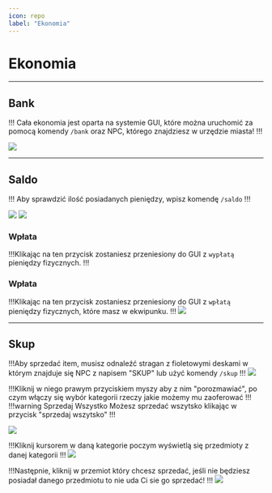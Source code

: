 ```yaml
---
icon: repo
label: "Ekonomia"
---
```


# Ekonomia

---
## Bank
!!! Cała ekonomia jest oparta na systemie GUI, które można uruchomić za 
pomocą komendy `/bank` oraz NPC, którego znajdziesz w urzędzie miasta!
!!!

![](https://i.imgur.com/TM7Y2Vj.png)

---
## Saldo
!!! Aby sprawdzić ilość posiadanych pieniędzy, wpisz komendę `/saldo` 
!!!

![](https://i.imgur.com/JycGCBa.png)
![](https://i.imgur.com/ALxo2Hl.png)

### Wpłata
!!!Klikając na ten przycisk zostaniesz przeniesiony do GUI z `wypłatą` pieniędzy fizycznych.
!!!
### Wpłata
!!!Klikając na ten przycisk zostaniesz przeniesiony do GUI z `wpłatą` pieniędzy fizycznych, które masz w ekwipunku.
!!!
![](https://i.imgur.com/3LqAJoz.png)

---

## Skup
!!!Aby sprzedać item, musisz odnaleźć stragan z fioletowymi deskami w którym znajduje się NPC z napisem "SKUP" lub użyć komendy `/skup`
!!!
![](https://i.imgur.com/6nUVCOT.png)

!!!Kliknij w niego prawym przyciskiem myszy aby z nim "porozmawiać", po czym włączy się wybór kategorii rzeczy jakie możemy mu zaoferować
!!!
!!!warning Sprzedaj Wszystko
Możesz sprzedać wszytsko klikając w przycisk "sprzedaj wszytsko"
!!!

![](https://i.imgur.com/6qGHFPn.png)

!!!Kliknij kursorem w daną kategorie poczym wyświetlą się przedmioty z danej kategorii
!!!
![](https://i.imgur.com/vEU6rOz.png)

!!!Następnie, kliknij w przemiot który chcesz sprzedać, jeśli nie będziesz posiadał danego przedmiotu to nie uda Ci sie go sprzedać!
!!!
![](https://i.imgur.com/fxbHstg.png)
